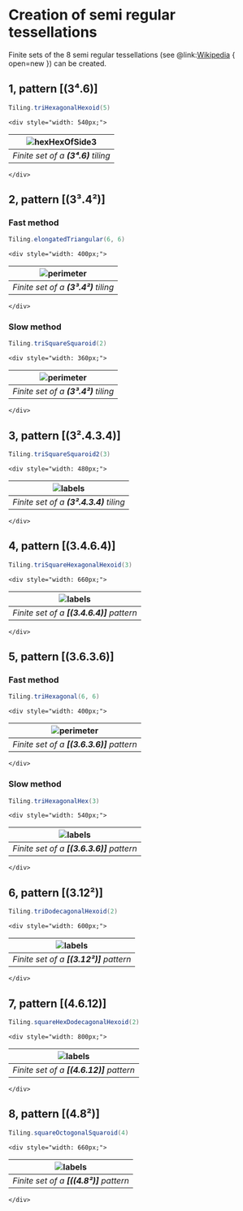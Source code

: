 # Creation of semi regular tessellations

Finite sets of the 8 semi regular tessellations
(see @link:[Wikipedia](https://en.wikipedia.org/wiki/Euclidean_tilings_by_convex_regular_polygons#Archimedean,_uniform_or_semiregular_tilings) { open=new })
can be created.

## 1, pattern [(3⁴.6)]

```scala
Tiling.triHexagonalHexoid(5)
```
```raw
<div style="width: 540px;">
```
| ![hexHexOfSide3](svg/triHexHexoid.svg)  |
|-----------------------------------------|
| _Finite set of a **(3⁴.6)** tiling_     |
```raw
</div>
```

## 2, pattern [(3³.4²)]

### Fast method

```scala
Tiling.elongatedTriangular(6, 6)
```
```raw
<div style="width: 400px;">
```
| ![perimeter](svg/triHexLayered.svg)  |
|--------------------------------------|
| _Finite set of a **(3³.4²)** tiling_ |
```raw
</div>
```

### Slow method

```scala
Tiling.triSquareSquaroid(2)
```
```raw
<div style="width: 360px;">
```
| ![perimeter](svg/triSqrSquaroid.svg)  |
|---------------------------------------|
| _Finite set of a **(3³.4²)** tiling_  |
```raw
</div>
```

## 3, pattern [(3².4.3.4)]

```scala
Tiling.triSquareSquaroid2(3)
```
```raw
<div style="width: 480px;">
```
| ![labels](svg/triSqrSquaroid2.svg)      |
|-----------------------------------------|
| _Finite set of a **(3².4.3.4)** tiling_ |
```raw
</div>
```

## 4, pattern [(3.4.6.4)]

```scala
Tiling.triSquareHexagonalHexoid(3)
```
```raw
<div style="width: 660px;">
```
| ![labels](svg/triSqrHexHexoid.svg)        |
|-------------------------------------------|
| _Finite set of a **[(3.4.6.4)]** pattern_ |
```raw
</div>
```

## 5, pattern [(3.6.3.6)]

### Fast method

```scala
Tiling.triHexagonal(6, 6)
```
```raw
<div style="width: 400px;">
```
| ![perimeter](svg/triHexLayered2.svg)      |
|-------------------------------------------|
| _Finite set of a **[(3.6.3.6)]** pattern_ |
```raw
</div>
```

### Slow method

```scala
Tiling.triHexagonalHex(3)
```
```raw
<div style="width: 540px;">
```
| ![labels](svg/triHexHex.svg)              |
|-------------------------------------------|
| _Finite set of a **[(3.6.3.6)]** pattern_ |
```raw
</div>
```

## 6, pattern [(3.12²)]

```scala
Tiling.triDodecagonalHexoid(2)
```
```raw
<div style="width: 600px;">
```
| ![labels](svg/triDodHexoid.svg)         |
|-----------------------------------------|
| _Finite set of a **[(3.12²)]** pattern_ |
```raw
</div>
```

## 7, pattern [(4.6.12)]

```scala
Tiling.squareHexDodecagonalHexoid(2)
```
```raw
<div style="width: 800px;">
```
| ![labels](svg/sqrHexDodHexoid.svg)       |
|------------------------------------------|
| _Finite set of a **[(4.6.12)]** pattern_ |
```raw
</div>
```

## 8, pattern [(4.8²)]

```scala
Tiling.squareOctogonalSquaroid(4)
```
```raw
<div style="width: 660px;">
```
| ![labels](svg/sqrOctSquaroid.svg)       |
|-----------------------------------------|
| _Finite set of a **[((4.8²)]** pattern_ |
```raw
</div>
```
